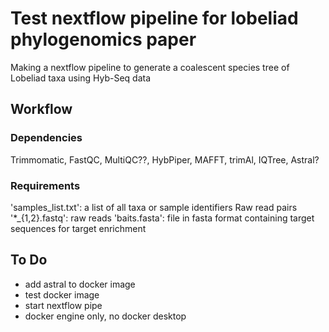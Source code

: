 # Test nextflow pipeline for lobeliad phylogenomics paper
Making a nextflow pipeline to generate a coalescent species tree of Lobeliad taxa using Hyb-Seq data

## Workflow
### Dependencies
Trimmomatic, FastQC, MultiQC??, HybPiper, MAFFT, trimAl, IQTree, Astral?

### Requirements
'samples_list.txt': a list of all taxa or sample identifiers
Raw read pairs '*_{1,2}.fastq': raw reads 
'baits.fasta': file in fasta format containing target sequences for target enrichment 


## To Do
- add astral to docker image
- test docker image
- start nextflow pipe
- docker engine only, no docker desktop
